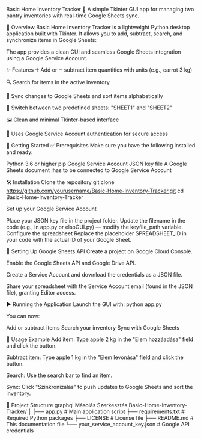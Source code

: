 Basic Home Inventory Tracker
🧺 A simple Tkinter GUI app for managing two pantry inventories with real-time Google Sheets sync.

📝 Overview
Basic Home Inventory Tracker is a lightweight Python desktop application built with Tkinter. It allows you to add, subtract, search, and synchronize items in Google Sheets:

The app provides a clean GUI and seamless Google Sheets integration using a Google Service Account.

✨ Features
➕ Add or ➖ subtract item quantities with units (e.g., carrot 3 kg)

🔍 Search for items in the active inventory

🔄 Sync changes to Google Sheets and sort items alphabetically

🔁 Switch between two predefined sheets: "SHEET1" and "SHEET2"

🖼️ Clean and minimal Tkinter-based interface

🔐 Uses Google Service Account authentication for secure access

🚀 Getting Started
✅ Prerequisites
Make sure you have the following installed and ready:

Python 3.6 or higher
pip
Google Service Account JSON key file
A Google Sheets document !has to be connected to Google Service Account

🛠️ Installation
Clone the repository
git clone https://github.com/yourusername/Basic-Home-Inventory-Tracker.git
cd Basic-Home-Inventory-Tracker

Set up your Google Service Account

Place your JSON key file in the project folder.
Update the filename in the code (e.g., in app.py or elsoGUI.py) — modify the keyfile_path variable.
Configure the spreadsheet
Replace the placeholder SPREADSHEET_ID in your code with the actual ID of your Google Sheet.

📄 Setting Up Google Sheets API
Create a project on Google Cloud Console.

Enable the Google Sheets API and Google Drive API.

Create a Service Account and download the credentials as a JSON file.

Share your spreadsheet with the Service Account email (found in the JSON file), granting Editor access.

▶️ Running the Application
Launch the GUI with:
python app.py

You can now:

Add or subtract items
Search your inventory
Sync with Google Sheets

🧪 Usage Example
Add item: Type apple 2 kg in the "Elem hozzáadása" field and click the button.

Subtract item: Type apple 1 kg in the "Elem levonása" field and click the button.

Search: Use the search bar to find an item.

Sync: Click "Szinkronizálás" to push updates to Google Sheets and sort the inventory.

📁 Project Structure
graphql
Másolás
Szerkesztés
Basic-Home-Inventory-Tracker/
│
├── app.py                     # Main application script
├── requirements.txt           # Required Python packages
├── LICENSE                    # License file
├── README.md                  # This documentation file
└── your_service_account_key.json   # Google API credentials

